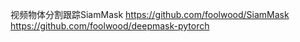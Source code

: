视频物体分割跟踪SiamMask
https://github.com/foolwood/SiamMask
https://github.com/foolwood/deepmask-pytorch

